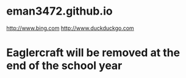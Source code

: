 # eman3472.github.io
<http://www.bing.com>
<http://www.duckduckgo.com>

# Eaglercraft will be removed at the end of the school year
